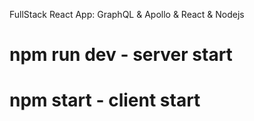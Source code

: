 FullStack React App: GraphQL & Apollo & React & Nodejs

# npm run dev - server start

# npm start - client start
